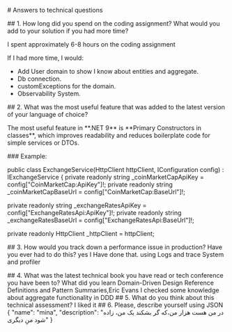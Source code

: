 \# Answers to technical questions

\## 1. How long did you spend on the coding assignment? What would you
add to your solution if you had more time?

I spent approximately 6-8 hours on the coding assignment

If I had more time, I would:
 - Add User domain to show I know about entities and aggregate. 
 - Db connection. 
 - customExceptions for the domain.
 - Observability System.



\## 2. What was the most useful feature that was added to the latest version of your language of choice?

The most useful feature in \*\*.NET 9\*\* is \*\*Primary Constructors in
classes\*\*, which improves readability and reduces boilerplate code for
simple services or DTOs.

\### Example:

 public class ExchangeService(HttpClient httpClient,
IConfiguration config) : IExchangeService { private readonly string
\_coinMarketCapApiKey = config\[\"CoinMarketCap:ApiKey\"\]!; private
readonly string \_coinMarketCapBaseUrl =
config\[\"CoinMarketCap:BaseUrl\"\]!;

private readonly string \_exchangeRatesApiKey =
config\[\"ExchangeRatesApi:ApiKey\"\]!; private readonly string
\_exchangeRatesBaseUrl = config\[\"ExchangeRatesApi:BaseUrl\"\]!;

private readonly HttpClient \_httpClient = httpClient;

\## 3. How would you track down a performance issue in production? Have you ever had to do this? 
yes I Have done that. using Logs and trace
System and profiler

\## 4. What was the latest technical book you have read or tech conference you have been to? What did you learn Domain-Driven Design
Reference Definitions and Pattern Summaries,Eric Evans I checked some
knowledge about aggregate functionality in DDD 
\## 5. What do you think about this technical assessment? 
I liked it 
\## 6. Please, describe yourself using JSON 
{ "name": "mina",
  "description": "در من هست هزار من،که گر بشکند یک من، زاده شود منِ دیگری" }
